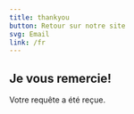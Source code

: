 ```yaml
---
title: thankyou
button: Retour sur notre site
svg: Email
link: /fr
---
```

## Je vous remercie!

Votre requête a été reçue.